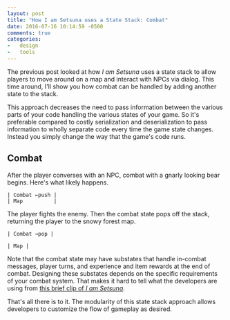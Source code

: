 ```yaml
---
layout: post
title: "How I am Setsuna uses a State Stack: Combat"
date: 2016-07-16 10:14:59 -0500
comments: true
categories:
-   design
-   tools
---
```

The previous post looked at how *I am Setsuna* uses a state stack to allow players to move around on a map and interact with NPCs via dialog.  This time around, I'll show you how combat can be handled by adding another state to the stack.

<!--more-->

This approach decreases the need to pass information between the various parts of your code handling the various states of your game.  So it's preferable compared to costly serialization and deserialization to pass information to wholly separate code every time the game state changes.  Instead you simply change the way that the game's code runs.

## Combat

After the player converses with an NPC, combat with a gnarly looking bear begins.  Here's what likely happens.

    | Combat ←push |
    | Map          |

The player fights the enemy.  Then the combat state pops off the stack, returning the player to the snowy forest map.

    | Combat →pop |

    | Map |

Note that the combat state may have substates that handle in-combat messages, player turns, and experience and item rewards at the end of combat.  Designing these substates depends on the specific requirements of your combat system.  That makes it hard to tell what the developers are using from [this brief clip of *I am Setsuna*](https://www.youtube.com/watch?v%3DGUwmNnMXd4A).

That's all there is to it.  The modularity of this state stack approach allows developers to customize the flow of gameplay as desired.
